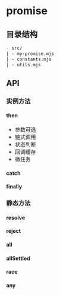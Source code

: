 # promise

## 目录结构

```markdown
- src/
| - my-promise.mjs
| - constants.mjs
| - utils.mjs
```

## API

### 实例方法

#### then
- 参数可选
- 链式调用
- 状态判断
- 回调缓存
- 微任务


#### catch

#### finally

### 静态方法

#### resolve

#### reject

#### all

#### allSettled

#### race

#### any
